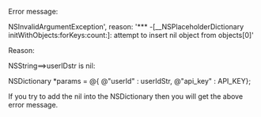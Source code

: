 Error message:

NSInvalidArgumentException', reason: '*** -[__NSPlaceholderDictionary initWithObjects:forKeys:count:]: attempt to insert nil object from objects[0]'


Reason:

NSString==>userIDstr is nil:

   NSDictionary *params = @{   @"userId"   : userIdStr,
                                @"api_key"  : API_KEY};


If you try to add the nil into the NSDictionary then you will get the above error message.